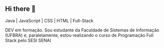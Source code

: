 ## Hi there 👋

<!--
**alexritzmann/alexritzmann** is a ✨ _special_ ✨ repository because its `README.md` (this file) appears on your GitHub profile.

Here are some ideas to get you started:

- 🔭 I’m currently working on ...
- 🌱 I’m currently learning ...
- 👯 I’m looking to collaborate on ...
- 🤔 I’m looking for help with ...
- 💬 Ask me about ...
- 📫 How to reach me: ...
- 😄 Pronouns: ...
- ⚡ Fun fact: ...
-->

Java | JavaScript | CSS | HTML | Full-Stack 

DEV em formação. 
Sou estudante da Faculdade de Sistemas de Informação (UFBRA) e, paralelamente, estou realizando o curso de Programação Full Stack pelo SESI SENAI

